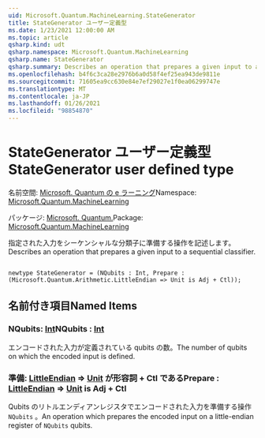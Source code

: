 ```yaml
---
uid: Microsoft.Quantum.MachineLearning.StateGenerator
title: StateGenerator ユーザー定義型
ms.date: 1/23/2021 12:00:00 AM
ms.topic: article
qsharp.kind: udt
qsharp.namespace: Microsoft.Quantum.MachineLearning
qsharp.name: StateGenerator
qsharp.summary: Describes an operation that prepares a given input to a sequential classifier.
ms.openlocfilehash: b4f6c3ca28e2976b6a0d58f4ef25ea943de9811e
ms.sourcegitcommit: 71605ea9cc630e84e7ef29027e1f0ea06299747e
ms.translationtype: MT
ms.contentlocale: ja-JP
ms.lasthandoff: 01/26/2021
ms.locfileid: "98854870"
---
```

# <a name="stategenerator-user-defined-type"></a><span data-ttu-id="fcc17-102">StateGenerator ユーザー定義型</span><span class="sxs-lookup"><span data-stu-id="fcc17-102">StateGenerator user defined type</span></span>

<span data-ttu-id="fcc17-103">名前空間: [Microsoft. Quantum の e ラーニング](xref:Microsoft.Quantum.MachineLearning)</span><span class="sxs-lookup"><span data-stu-id="fcc17-103">Namespace: [Microsoft.Quantum.MachineLearning](xref:Microsoft.Quantum.MachineLearning)</span></span>

<span data-ttu-id="fcc17-104">パッケージ: [Microsoft. Quantum.](https://nuget.org/packages/Microsoft.Quantum.MachineLearning)</span><span class="sxs-lookup"><span data-stu-id="fcc17-104">Package: [Microsoft.Quantum.MachineLearning](https://nuget.org/packages/Microsoft.Quantum.MachineLearning)</span></span>


<span data-ttu-id="fcc17-105">指定された入力をシーケンシャルな分類子に準備する操作を記述します。</span><span class="sxs-lookup"><span data-stu-id="fcc17-105">Describes an operation that prepares a given input to a sequential classifier.</span></span>

```qsharp

newtype StateGenerator = (NQubits : Int, Prepare : (Microsoft.Quantum.Arithmetic.LittleEndian => Unit is Adj + Ctl));
```



## <a name="named-items"></a><span data-ttu-id="fcc17-106">名前付き項目</span><span class="sxs-lookup"><span data-stu-id="fcc17-106">Named Items</span></span>

### <a name="nqubits--int"></a><span data-ttu-id="fcc17-107">NQubits: [Int](xref:microsoft.quantum.lang-ref.int)</span><span class="sxs-lookup"><span data-stu-id="fcc17-107">NQubits : [Int](xref:microsoft.quantum.lang-ref.int)</span></span>

<span data-ttu-id="fcc17-108">エンコードされた入力が定義されている qubits の数。</span><span class="sxs-lookup"><span data-stu-id="fcc17-108">The number of qubits on which the encoded input is defined.</span></span>
### <a name="prepare--littleendian--unit--is-adj--ctl"></a><span data-ttu-id="fcc17-109">準備: [LittleEndian](xref:Microsoft.Quantum.Arithmetic.LittleEndian) => [Unit](xref:microsoft.quantum.lang-ref.unit)  が形容詞 + Ctl である</span><span class="sxs-lookup"><span data-stu-id="fcc17-109">Prepare : [LittleEndian](xref:Microsoft.Quantum.Arithmetic.LittleEndian) => [Unit](xref:microsoft.quantum.lang-ref.unit)  is Adj + Ctl</span></span>

<span data-ttu-id="fcc17-110">Qubits のリトルエンディアンレジスタでエンコードされた入力を準備する操作 `NQubits` 。</span><span class="sxs-lookup"><span data-stu-id="fcc17-110">An operation which prepares the encoded input on a little-endian register of `NQubits` qubits.</span></span>